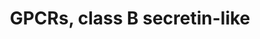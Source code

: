 ---
annotations:
- type: Pathway Ontology
  value: G protein mediated signaling pathway
authors:
- 169.230.77.174
- MaintBot
- Christine Chichester
- Eweitz
description: ''
last-edited: 2021-05-16
organisms:
- Rattus norvegicus
redirect_from:
- /index.php/Pathway:WP378
- /instance/WP378
schema-jsonld:
- '@context': https://schema.org/
  '@id': https://wikipathways.github.io/pathways/WP378.html
  '@type': Dataset
  creator:
    '@type': Organization
    name: WikiPathways
  description: ''
  keywords:
  - Lphn2
  - Eltd1
  - Ghrhr
  - Calcr
  - Emr1
  - Gipr
  - Gcgr
  - Crhr1
  - Vipr2
  - EMR2
  - Lphn3
  - Lphn1
  - Sctr
  - Adcyap1r1
  - Glp1r
  - Pthr1
  - Pth2r
  - Glp2r
  - Cd97
  - VIPR1
  - Gpr64
  - Calcrl
  - Crhr2
  license: CC0
  name: GPCRs, class B secretin-like
seo: CreativeWork
title: GPCRs, class B secretin-like
wpid: WP378
---